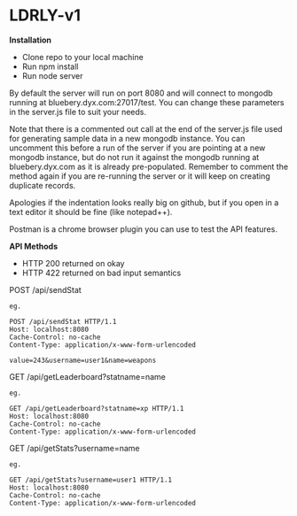 ﻿# LDRLY-v1

**Installation**

- Clone repo to your local machine
- Run npm install
- Run node server

By default the server will run on port 8080 and will connect to mongodb running at bluebery.dyx.com:27017/test.
You can change these parameters in the server.js file to suit your needs.

Note that there is a commented out call at the end of the server.js file used for generating sample data in a new mongodb instance. You can uncomment this before a run of the server if you are pointing at a new mongodb instance, but do not run it against the mongodb running at bluebery.dyx.com as it is already pre-populated. Remember to comment the method again if you are re-running the server or it will keep on creating duplicate records.

Apologies if the indentation looks really big on github, but if you open in a text editor it should be fine (like notepad++).

Postman is a chrome browser plugin you can use to test the API features.



**API Methods**

- HTTP 200 returned on okay
- HTTP 422 returned on bad input semantics

POST /api/sendStat

    eg.
    
    POST /api/sendStat HTTP/1.1
    Host: localhost:8080
    Cache-Control: no-cache
    Content-Type: application/x-www-form-urlencoded
    
    value=243&username=user1&name=weapons

GET /api/getLeaderboard?statname=name

    eg.
    
    GET /api/getLeaderboard?statname=xp HTTP/1.1
    Host: localhost:8080
    Cache-Control: no-cache
    Content-Type: application/x-www-form-urlencoded

GET /api/getStats?username=name

    eg.
    
    GET /api/getStats?username=user1 HTTP/1.1
    Host: localhost:8080
    Cache-Control: no-cache
    Content-Type: application/x-www-form-urlencoded
